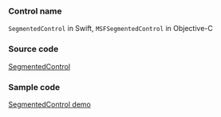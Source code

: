 ### Control name

`SegmentedControl` in Swift, `MSFSegmentedControl` in Objective-C

### Source code

[SegmentedControl](https://github.com/microsoft/fluentui-apple/blob/main/ios/FluentUI/Controls/SegmentedControl.swift)

### Sample code

[SegmentedControl demo](https://github.com/microsoft/fluentui-apple/blob/main/ios/FluentUI.Demo/FluentUI.Demo/Demos/SegmentedControlDemoController.swift)

